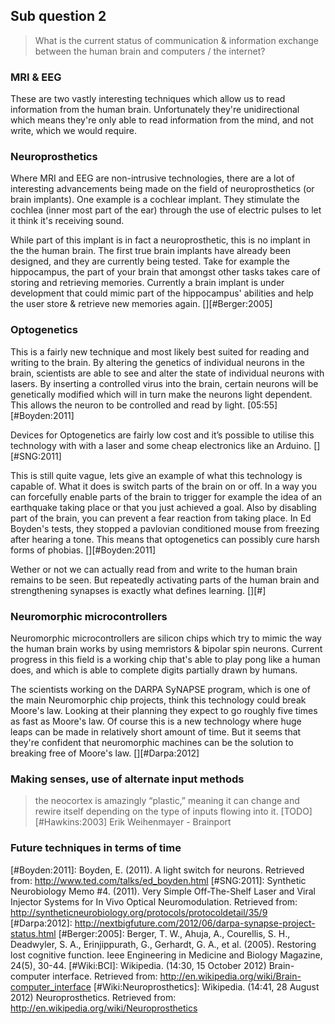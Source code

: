 ## Sub question 2
> What is the current status of communication & information exchange between the human brain and computers / the internet?

### MRI & EEG
These are two vastly interesting techniques which allow us to read information from the human brain. Unfortunately they're unidirectional which means they're only able to read information from the mind, and not write, which we would require.

### Neuroprosthetics
Where MRI and EEG are non-intrusive technologies, there are a lot of interesting advancements being made on the field of neuroprosthetics (or brain implants). One example is a cochlear implant. They stimulate the cochlea (inner most part of the ear) through the use of electric pulses to let it think it's receiving sound.

While part of this implant is in fact a neuroprosthetic, this is no implant in the the human brain. The first true brain implants have already been designed, and they are currently being tested. Take for example the hippocampus, the part of your brain that amongst other tasks takes care of storing and retrieving memories. Currently a brain implant is under development that could mimic part of the hippocampus' abilities and help the user store & retrieve new memories again. [][#Berger:2005]

### Optogenetics
This is a fairly new technique and most likely best suited for reading and writing to the brain. By altering the genetics of individual neurons in the brain, scientists are able to see and alter the state of individual neurons with lasers. By inserting a controlled virus into the brain, certain neurons will be genetically modified which will in turn make the neurons light dependent. This allows the neuron to be controlled and read by light. [05:55][#Boyden:2011]

Devices for Optogenetics are fairly low cost and it’s possible to utilise this technology with with a laser and some cheap electronics like an Arduino. [][#SNG:2011]

This is still quite vague, lets give an example of what this technology is capable of. What it does is switch parts of the brain on or off. In a way you can forcefully enable parts of the brain to trigger for example the idea of an earthquake taking place or that you just achieved a goal. Also by disabling part of the brain, you can prevent a fear reaction from taking place. In Ed Boyden's tests, they stopped a pavlovian conditioned mouse from freezing after hearing a tone. This means that optogenetics can possibly cure harsh forms of phobias. [][#Boyden:2011]

Wether or not we can actually read from and write to the human brain remains to be seen. But repeatedly activating parts of the human brain and strengthening synapses is exactly what defines learning. [][#]

### Neuromorphic microcontrollers
Neuromorphic microcontrollers are silicon chips which try to mimic the way the human brain works by using memristors & bipolar spin neurons. Current progress in this field is a working chip that's able to play pong like a human does, and which is able to complete digits partially drawn by humans.

The scientists working on the DARPA SyNAPSE program, which is one of the main Neuromorphic chip projects, think this technology could break Moore's law. Looking at their planning they expect to go roughly five times as fast as Moore's law. Of course this is a new technology where huge leaps can be made in relatively short amount of time. But it seems that they're confident that neuromorphic machines can be the solution to breaking free of Moore's law.  [][#Darpa:2012]

### Making senses, use of alternate input methods
> the neocortex is amazingly “plastic,” meaning it can change and rewire itself depending on the type of inputs flowing into it. [TODO][#Hawkins:2003]
Erik Weihenmayer - Brainport


### Future techniques in terms of time


[#Boyden:2011]: Boyden, E. (2011). A light switch for neurons. Retrieved from: http://www.ted.com/talks/ed_boyden.html
[#SNG:2011]: Synthetic Neurobiology Memo #4. (2011). Very Simple Off-The-Shelf Laser and Viral Injector Systems for In Vivo Optical Neuromodulation. Retrieved from: http://syntheticneurobiology.org/protocols/protocoldetail/35/9
[#Darpa:2012]: http://nextbigfuture.com/2012/06/darpa-synapse-project-status.html
[#Berger:2005]: Berger, T. W., Ahuja, A., Courellis, S. H., Deadwyler, S. A., Erinjippurath, G., Gerhardt, G. A., et al. (2005). Restoring lost cognitive function. Ieee Engineering in Medicine and Biology Magazine, 24(5), 30-44.
[#Wiki:BCI]: Wikipedia. (14:30, 15 October 2012) Brain-computer interface. Retrieved from: http://en.wikipedia.org/wiki/Brain-computer_interface
[#Wiki:Neuroprosthetics]: Wikipedia. (14:41, 28 August 2012‎) Neuroprosthetics. Retrieved from: http://en.wikipedia.org/wiki/Neuroprosthetics

